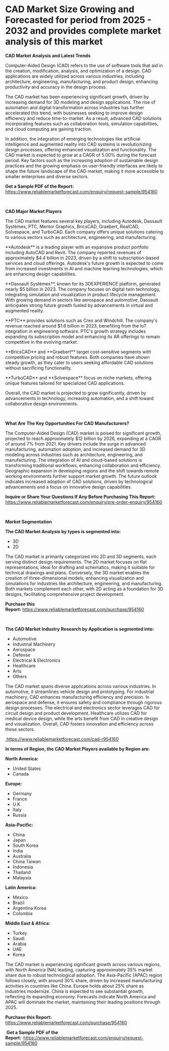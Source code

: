 <p><h1>CAD Market Size Growing and Forecasted for period from 2025 - 2032 and provides complete market analysis of this market</h1></p><p><strong>CAD Market Analysis and Latest Trends</strong></p>
<p><p>Computer-Aided Design (CAD) refers to the use of software tools that aid in the creation, modification, analysis, and optimization of a design. CAD applications are widely utilized across various industries, including architecture, engineering, manufacturing, and product design, enhancing productivity and accuracy in the design process.</p><p>The CAD market has been experiencing significant growth, driven by increasing demand for 3D modeling and design applications. The rise of automation and digital transformation across industries has further accelerated this trend, with businesses seeking to improve design efficiency and reduce time-to-market. As a result, advanced CAD solutions incorporating features such as collaboration tools, simulation capabilities, and cloud computing are gaining traction.</p><p>In addition, the integration of emerging technologies like artificial intelligence and augmented reality into CAD systems is revolutionizing design processes, offering enhanced visualization and functionality. The CAD market is expected to grow at a CAGR of 5.00% during the forecast period. Key factors such as the increasing adoption of sustainable design practices and the growing emphasis on user-friendly interfaces are likely to shape the future landscape of the CAD market, making it more accessible to smaller enterprises and diverse sectors.</p></p>
<p><strong>Get a Sample PDF of the Report:&nbsp;</strong> <a href="https://www.reliablemarketforecast.com/enquiry/request-sample/954160?utm_campaign=1832&utm_medium=2&utm_source=Github&utm_content=ia&utm_term=16042025&utm_id=cad">https://www.reliablemarketforecast.com/enquiry/request-sample/954160</a></p>
<p>&nbsp;</p>
<p><strong>CAD Major Market Players</strong></p>
<p><p>The CAD market features several key players, including Autodesk, Dassault Systèmes, PTC, Mentor Graphics, BricsCAD, Graebert, RealCAD, Solvespace, and TurboCAD. Each company offers unique solutions catering to various sectors such as architecture, engineering, and manufacturing.</p><p>**Autodesk** is a leading player with an expansive product portfolio including AutoCAD and Revit. The company reported revenues of approximately $4.4 billion in 2023, driven by a shift to subscription-based services and cloud offerings. Autodesk's future growth is expected to come from increased investments in AI and machine learning technologies, which are enhancing design capabilities.</p><p>**Dassault Systèmes**, known for its 3DEXPERIENCE platform, generated nearly $5 billion in 2023. The company focuses on digital twin technology, integrating simulation and visualization in product lifecycle management. With growing demand in sectors like aerospace and automotive, Dassault anticipates strong future growth fueled by advancements in virtual and augmented reality.</p><p>**PTC** provides solutions such as Creo and Windchill. The company's revenue reached around $1.6 billion in 2023, benefiting from the IoT integration in engineering software. PTC's growth strategy includes expanding its subscription model and enhancing its AR offerings to remain competitive in the evolving market.</p><p>**BricsCAD** and **Graebert** target cost-sensitive segments with competitive pricing and robust features. Both companies have shown steady growth, as they cater to users seeking affordable CAD solutions without sacrificing functionality.</p><p>**TurboCAD** and **Solvespace** focus on niche markets, offering unique features tailored for specialized CAD applications. </p><p>Overall, the CAD market is projected to grow significantly, driven by advancements in technology, increasing automation, and a shift toward collaborative design environments.</p></p>
<p>&nbsp;</p>
<p><strong>What Are The Key Opportunities For CAD Manufacturers?</strong></p>
<p><p>The Computer-Aided Design (CAD) market is poised for significant growth, projected to reach approximately $12 billion by 2026, expanding at a CAGR of around 7% from 2021. Key drivers include the surge in advanced manufacturing, automation adoption, and increased demand for 3D modeling across industries such as architecture, engineering, and manufacturing. The integration of AI and cloud-based solutions is transforming traditional workflows, enhancing collaboration and efficiency. Geographic expansion in developing regions and the shift towards remote working environments further support market growth. The future outlook indicates increased adoption of CAD solutions, driven by technological advancements and a focus on innovative design capabilities.</p></p>
<p><strong>Inquire or Share Your Questions If Any Before Purchasing This Report:</strong> <a href="https://www.reliablemarketforecast.com/enquiry/pre-order-enquiry/954160?utm_campaign=1832&utm_medium=2&utm_source=Github&utm_content=ia&utm_term=16042025&utm_id=cad">https://www.reliablemarketforecast.com/enquiry/pre-order-enquiry/954160</a></p>
<p>&nbsp;</p>
<p><strong>Market Segmentation</strong></p>
<p><strong>The CAD Market Analysis by types is segmented into:</strong></p>
<p><ul><li>3D</li><li>2D</li></ul></p>
<p><p>The CAD market is primarily categorized into 2D and 3D segments, each serving distinct design requirements. The 2D market focuses on flat representations, ideal for drafting and schematics, making it suitable for technical drawings and plans. Conversely, the 3D market enables the creation of three-dimensional models, enhancing visualization and simulations for industries like architecture, engineering, and manufacturing. Both markets complement each other, with 2D acting as a foundation for 3D designs, facilitating comprehensive project development.</p></p>
<p><strong>Purchase this Report:&nbsp;</strong><a href="https://www.reliablemarketforecast.com/purchase/954160?utm_campaign=1832&utm_medium=2&utm_source=Github&utm_content=ia&utm_term=16042025&utm_id=cad">https://www.reliablemarketforecast.com/purchase/954160</a></p>
<p>&nbsp;</p>
<p><strong>The CAD Market Industry Research by Application is segmented into:</strong></p>
<p><ul><li>Automotive</li><li>Industrial Machinery</li><li>Aerospace</li><li>Defense</li><li>Electrical & Electronics</li><li>Healthcare</li><li>Arts</li><li>Others</li></ul></p>
<p><p>The CAD market spans diverse applications across various industries. In automotive, it streamlines vehicle design and prototyping. For industrial machinery, CAD enhances manufacturing efficiency and precision. In aerospace and defense, it ensures safety and compliance through rigorous design processes. The electrical and electronics sector leverages CAD for circuit design and product development. Healthcare utilizes CAD for medical device design, while the arts benefit from CAD in creative design and visualization. Overall, CAD fosters innovation and efficiency across these sectors.</p></p>
<p><a href="https://www.reliablemarketforecast.com/cad-r954160?utm_campaign=1832&utm_medium=2&utm_source=Github&utm_content=ia&utm_term=16042025&utm_id=cad">&nbsp;https://www.reliablemarketforecast.com/cad-r954160</a></p>
<p><strong>In terms of Region, the CAD Market Players available by Region are:</strong></p>
<p>
    <p> <strong> North America: </strong>
        <ul>
            <li>United States</li>
            <li>Canada</li>
        </ul>
        </p> 
    <p> <strong> Europe: </strong>
        <ul>
            <li>Germany</li>
            <li>France</li>
            <li>U.K.</li>
            <li>Italy</li>
            <li>Russia</li>
        </ul>
        </p> 
    <p> <strong> Asia-Pacific: </strong>
        <ul>
            <li>China</li>
            <li>Japan</li>
            <li>South Korea</li>
            <li>India</li>
            <li>Australia</li>
            <li>China Taiwan</li>
            <li>Indonesia</li>
            <li>Thailand</li>
            <li>Malaysia</li>
        </ul>
        </p> 
    <p> <strong> Latin America: </strong>
        <ul>
            <li>Mexico</li>
            <li>Brazil</li>
            <li>Argentina Korea</li>
            <li>Colombia</li>
        </ul>
        </p> 
    <p> <strong> Middle East & Africa: </strong>
        <ul>
            <li>Turkey</li>
            <li>Saudi</li>
            <li>Arabia</li>
            <li>UAE</li>
            <li>Korea</li>
        </ul>
    </p>
    </p>
<p><p>The CAD market is experiencing significant growth across various regions, with North America (NA) leading, capturing approximately 35% market share due to robust technological adoption. The Asia-Pacific (APAC) region follows closely, with around 30% share, driven by increased manufacturing activities in countries like China. Europe holds about 25% share as industries modernize. China is expected to see substantial growth, reflecting its expanding economy. Forecasts indicate North America and APAC will dominate the market, maintaining their leading positions through 2025.</p></p>
<p><strong>Purchase this Report: </strong><a href="https://www.reliablemarketforecast.com/purchase/954160?utm_campaign=1832&utm_medium=2&utm_source=Github&utm_content=ia&utm_term=16042025&utm_id=cad">https://www.reliablemarketforecast.com/purchase/954160</a></p>
<p>&nbsp;<strong>Get a Sample PDF of the Report:&nbsp;&nbsp;</strong><a href="https://www.reliablemarketforecast.com/enquiry/request-sample/954160?utm_campaign=1832&utm_medium=2&utm_source=Github&utm_content=ia&utm_term=16042025&utm_id=cad">https://www.reliablemarketforecast.com/enquiry/request-sample/954160</a></p>
<p><strong></strong></p>
<p><p></p><p></p><p></p></p>